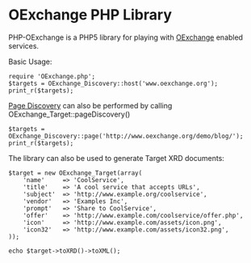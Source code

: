 OExchange PHP Library
=====================

PHP-OExchange is a PHP5 library for playing with [OExchange](http://www.oexchange.org/) enabled services.

Basic Usage:

	require 'OExchange.php';
	$targets = OExchange_Discovery::host('www.oexchange.org');
	print_r($targets);

[Page Discovery](http://www.oexchange.org/spec/#discovery-page) can also be performed by calling OExchange_Target::pageDiscovery()

	$targets = OExchange_Discovery::page('http://www.oexchange.org/demo/blog/');
	print_r($targets);

The library can also be used to generate Target XRD documents:

	$target = new OExchange_Target(array(
		'name'     => 'CoolService',
		'title'    => 'A cool service that accepts URLs',
		'subject'  => 'http://www.example.org/coolservice',
		'vendor'   => 'Examples Inc',
		'prompt'   => 'Share to CoolService',
		'offer'    => 'http://www.example.com/coolservice/offer.php',
		'icon'     => 'http://www.example.com/assets/icon.png',
		'icon32'   => 'http://www.example.com/assets/icon32.png',
	));
	
	echo $target->toXRD()->toXML();
